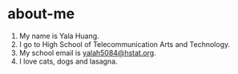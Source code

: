 # about-me

1) My name is Yala Huang.
2) I go to High School of Telecommunication Arts and Technology.
3) My school email is yalah5084@hstat.org.
4) I love cats, dogs and lasagna. 